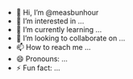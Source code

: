 - 👋 Hi, I’m @measbunhour
- 👀 I’m interested in ...
- 🌱 I’m currently learning ...
- 💞️ I’m looking to collaborate on ...
- 📫 How to reach me ...
- 😄 Pronouns: ...
- ⚡ Fun fact: ...

<!---
measbunhour/measbunhour is a ✨ special ✨ repository because its `README.md` (this file) appears on your GitHub profile.
You can click the Preview link to take a look at your changes.
--->

